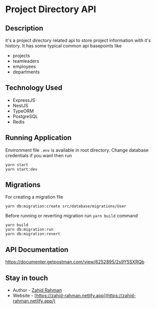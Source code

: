 # Project Directory API
## Description

it's a project directory related api to store project information with it's history. It has some typical common api basepoints like
  - projects
  - teamleaders
  - employees
  - departments

## Technology Used
- ExpressJS
- NestJS
- TypeORM
- PostgreSQL
- Redis
## Running Application
Environment file ```.env``` is available in root directory. Change database credentials if you want then run

```shell
yarn start
yarn start:dev
```
## Migrations
For creating a migration file
```shell
yarn db:migration:create src/database/migrations/User
```
Before running or reverting migration run ```yarn build``` command
```shell
yarn build
yarn db:migration:run
yarn db:migration:revert
```
## API Documentation

https://documenter.getpostman.com/view/6252895/2s9Y5SXRQb

## Stay in touch

- Author - [Zahid Rahman](https://www.linkedin.com/in/md-zahid-rahman/)
- Website - [https://zahid-rahman.netlify.app](https://zahid-rahman.netlify.app/)

